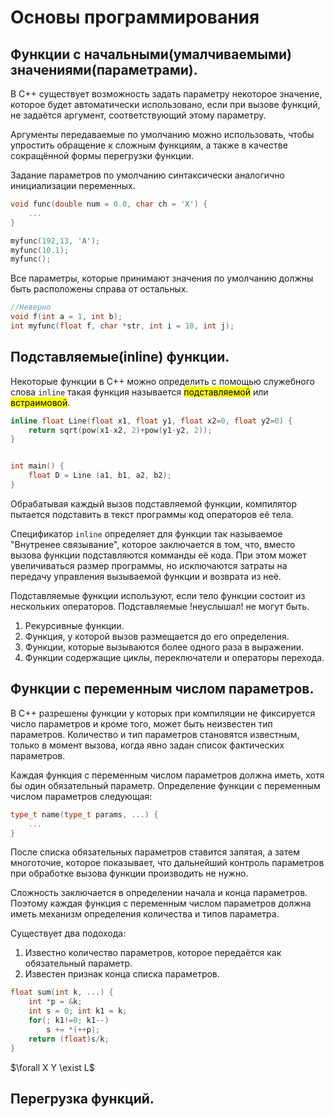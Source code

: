 # Основы программирования

## Функции с начальными(умалчиваемыми) значениями(параметрами).

В C++ существует возможность задать параметру некоторое значение, которое будет автоматически использовано, если при вызове функций, не задаётся аргумент, соответствующий этому параметру.

Аргументы передаваемые по умолчанию можно использовать, чтобы упростить обращение к сложным функциям, а также в качестве сокращённой формы перегрузки функции.

Задание параметров по умолчанию синтаксически аналогично инициализации переменных.

```c
void func(double num = 0.0, char ch = 'X') {
    ...
}

myfunc(192,13, 'A');
myfunc(10.1);
myfunc();
```

Все параметры, которые принимают значения по умолчанию должны быть расположены справа от остальных.

```c
//Неверно
void f(int a = 1, int b);
int myfunc(float f, char *str, int i = 10, int j);
```

## Подставляемые(inline) функции.

Некоторые функции в C++ можно определить с помощью служебного слова ```inline``` такая функция называется <mark>подставляемой</mark> или <mark>встраимовой</mark>.

```c
inline float Line(float x1, float y1, float x2=0, float y2=0) {
    return sqrt(pow(x1-x2, 2)+pow(y1-y2, 2));
}


int main() {
    float D = Line (a1, b1, a2, b2);
}
```

Обрабатывая каждый вызов подставляемой функции, компилятор пытается подставить в текст программы код операторов её тела.

Спецификатор ```inline``` определяет для функции так называемое "Внутренее связывание", которое заключается в том, что, вместо вызова функции подставляются комманды её кода. При этом может увеличиваться размер программы, но исключаются затраты на передачу управления вызываемой функции и возврата из неё.

Подставляемые функции используют, если тело функции состоит из нескольких операторов. Подставляемые !неуслышал! не могут быть.

1. Рекурсивные функции.
2. Функция, у которой вызов размещается до его определения.
3. Функции, которые вызываются более одного раза в выражении.
4. Функции содержащие циклы, переключатели и операторы перехода.

## Функции с переменным числом параметров.

В C++ разрешены функции у которых при компиляции не фиксируется число параметров и кроме того, может быть неизвестен тип параметров. Количество и тип параметров становятся известным, только в момент вызова, когда явно задан список фактических параметров.

Каждая функция с переменным числом параметров должна иметь, хотя бы один обязательный параметр. Определение функции с переменным числом параметров следующая:

```cpp
type_t name(type_t params, ...) {
    ...
}
```

После списка обязательных параметров ставится запятая, а затем многоточие, которое показывает, что дальнейший контроль параметров при обработке вызова функции производить не нужно.

Сложность заключается в определении начала и конца параметров. Поэтому каждая функция с переменным числом параметров должна иметь механизм определения количества и типов параметра. 

Существует два подохода:
1. Известно количество параметров, которое передаётся как обязательный параметр.
2. Известен признак конца списка параметров.

```cpp
float sum(int k, ...) {
    int *p = &k;
    int s = 0; int k1 = k;
    for(; k1!=0; k1--)
        s += *(++p);
    return (float)s/k;
}
```

$\forall X Y \exist L$

## Перегрузка функций.

